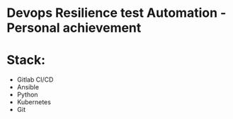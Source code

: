 # Devops Resilience test Automation - Personal achievement

# Stack:
- Gitlab CI/CD
- Ansible
- Python
- Kubernetes
- Git
